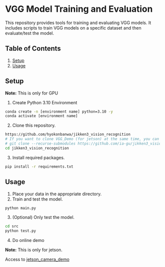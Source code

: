 # VGG Model Training and Evaluation

This repository provides tools for training and evaluating VGG models. It includes scripts to train VGG models on a specific dataset and then evaluate/test the model.

## Table of Contents

1. [Setup](#setup)
2. [Usage](#usage)

## Setup 

**Note:** This is only for GPU
1. Create Python 3.10 Environment
```bash
conda create -n [environment name] python=3.10 -y
conda activate [environment name]
```
2. Clone this repository.

```bash
https://github.com/hyokonbanwa/jikken3_vision_recognition
# If you want to clone VGG_Demo (for jetson) at the same time, you can use below instead of above.
# git clone --recurse-submodules https://github.com/ia-gu/jikken3_vision_recognition
cd jikken3_vision_recognition
```

3. Install required packages.

```bash
pip install -r requirements.txt
```

## Usage

1. Place your data in the appropriate directory.
2. Train and test the model.

```bash
python main.py
```

3. (Optional) Only test the model.

```bash
cd src
python test.py
```

4. Do online demo

**Note:** This is only for jetson.

Access to [jetson_camera_demo](https://github.com/s-ito0621/VGG_Demo)
